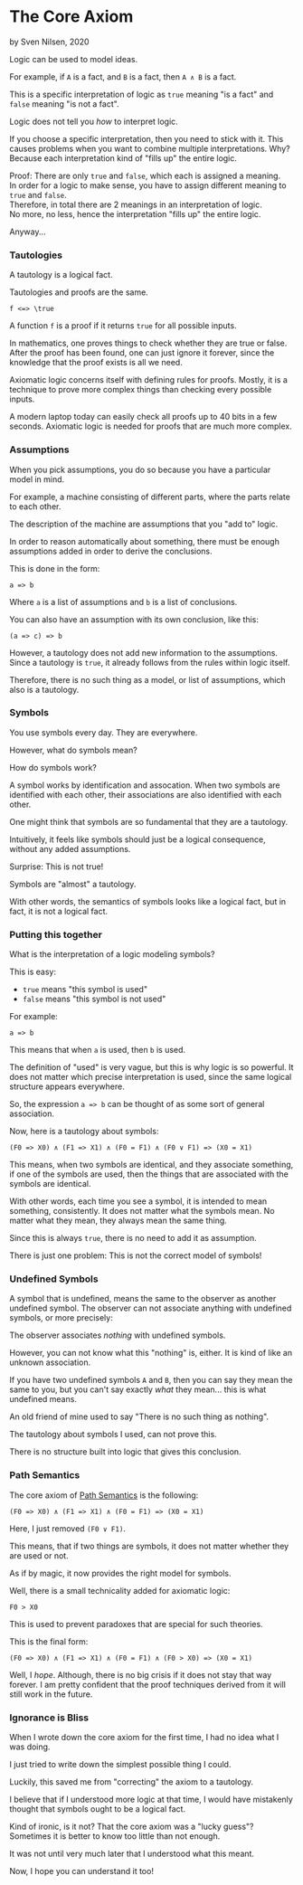 # The Core Axiom
by Sven Nilsen, 2020

Logic can be used to model ideas.

For example, if `A` is a fact, and `B` is a fact, then `A ∧ B` is a fact.

This is a specific interpretation of logic as `true` meaning "is a fact" and `false` meaning "is not a fact".

Logic does not tell you *how* to interpret logic.

If you choose a specific interpretation, then you need to stick with it.
This causes problems when you want to combine multiple interpretations.
Why? Because each interpretation kind of "fills up" the entire logic.

Proof: There are only `true` and `false`, which each is assigned a meaning.  
In order for a logic to make sense, you have to assign different meaning to `true` and `false`.  
Therefore, in total there are 2 meanings in an interpretation of logic.  
No more, no less, hence the interpretation "fills up" the entire logic.

Anyway...

### Tautologies

A tautology is a logical fact.

Tautologies and proofs are the same.

```
f <=> \true
```

A function `f` is a proof if it returns `true` for all possible inputs.

In mathematics, one proves things to check whether they are true or false.
After the proof has been found, one can just ignore it forever,
since the knowledge that the proof exists is all we need.

Axiomatic logic concerns itself with defining rules for proofs.
Mostly, it is a technique to prove more complex things than checking every possible inputs.

A modern laptop today can easily check all proofs up to 40 bits in a few seconds.
Axiomatic logic is needed for proofs that are much more complex.

### Assumptions

When you pick assumptions, you do so because you have a particular model in mind.

For example, a machine consisting of different parts, where the parts relate to each other.

The description of the machine are assumptions that you "add to" logic.

In order to reason automatically about something,
there must be enough assumptions added in order to derive the conclusions.

This is done in the form:

```
a => b
```

Where `a` is a list of assumptions and `b` is a list of conclusions.

You can also have an assumption with its own conclusion, like this:

```
(a => c) => b
```

However, a tautology does not add new information to the assumptions.
Since a tautology is `true`, it already follows from the rules within logic itself.

Therefore, there is no such thing as a model, or list of assumptions, which also is a tautology.

### Symbols

You use symbols every day. They are everywhere.

However, what do symbols mean?

How do symbols work?

A symbol works by identification and assocation.
When two symbols are identified with each other, their associations are also identified with each other.

One might think that symbols are so fundamental that they are a tautology.

Intuitively, it feels like symbols should just be a logical consequence, without any added assumptions.

Surprise: This is not true!

Symbols are "almost" a tautology.

With other words, the semantics of symbols looks like a logical fact, but in fact, it is not a logical fact.

### Putting this together

What is the interpretation of a logic modeling symbols?

This is easy:

- `true` means "this symbol is used"
- `false` means "this symbol is not used"

For example:

```
a => b
```

This means that when `a` is used, then `b` is used.

The definition of "used" is very vague, but this is why logic is so powerful.
It does not matter which precise interpretation is used, since the same logical structure appears everywhere.

So, the expression `a => b` can be thought of as some sort of general association.

Now, here is a tautology about symbols:

```
(F0 => X0) ∧ (F1 => X1) ∧ (F0 = F1) ∧ (F0 ∨ F1) => (X0 = X1)
```

This means, when two symbols are identical,
and they associate something, if one of the symbols are used,
then the things that are associated with the symbols are identical.

With other words, each time you see a symbol,
it is intended to mean something, consistently.
It does not matter what the symbols mean.
No matter what they mean, they always mean the same thing.

Since this is always `true`, there is no need to add it as assumption.

There is just one problem: This is not the correct model of symbols!

### Undefined Symbols

A symbol that is undefined, means the same to the observer as another undefined symbol.
The observer can not associate anything with undefined symbols, or more precisely:

The observer associates *nothing* with undefined symbols.

However, you can not know what this "nothing" is, either.
It is kind of like an unknown association.

If you have two undefined symbols `A` and `B`, then you can say they mean the same to you,
but you can't say exactly *what* they mean... this is what undefined means.

An old friend of mine used to say "There is no such thing as nothing".

The tautology about symbols I used, can not prove this.

There is no structure built into logic that gives this conclusion.

### Path Semantics

The core axiom of [Path Semantics](https://github.com/advancedresearch/path_semantics) is the following:

```
(F0 => X0) ∧ (F1 => X1) ∧ (F0 = F1) => (X0 = X1)
```

Here, I just removed `(F0 ∨ F1)`.

This means, that if two things are symbols, it does not matter whether they are used or not.

As if by magic, it now provides the right model for symbols.

Well, there is a small technicality added for axiomatic logic:

```
F0 > X0
```

This is used to prevent paradoxes that are special for such theories.

This is the final form:

```
(F0 => X0) ∧ (F1 => X1) ∧ (F0 = F1) ∧ (F0 > X0) => (X0 = X1)
```

Well, I *hope*. Although, there is no big crisis if it does not stay that way forever.
I am pretty confident that the proof techniques derived from it will still work in the future.

### Ignorance is Bliss

When I wrote down the core axiom for the first time,
I had no idea what I was doing.

I just tried to write down the simplest possible thing I could.

Luckily, this saved me from "correcting" the axiom to a tautology.

I believe that if I understood more logic at that time,
I would have mistakenly thought that symbols ought to be a logical fact.

Kind of ironic, is it not? That the core axiom was a "lucky guess"?
Sometimes it is better to know too little than not enough.

It was not until very much later that I understood what this meant.

Now, I hope you can understand it too!
